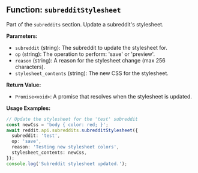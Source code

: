 ## Function: `subredditStylesheet`

Part of the `subreddits` section. Update a subreddit's stylesheet.

**Parameters:**

- `subreddit` (string): The subreddit to update the stylesheet for.
- `op` (string): The operation to perform: 'save' or 'preview'.
- `reason` (string): A reason for the stylesheet change (max 256 characters).
- `stylesheet_contents` (string): The new CSS for the stylesheet.

**Return Value:**

- `Promise<void>`: A promise that resolves when the stylesheet is updated.

**Usage Examples:**

```typescript
// Update the stylesheet for the 'test' subreddit
const newCss = 'body { color: red; }';
await reddit.api.subreddits.subredditStylesheet({
  subreddit: 'test',
  op: 'save',
  reason: 'Testing new stylesheet colors',
  stylesheet_contents: newCss,
});
console.log('Subreddit stylesheet updated.');
```

